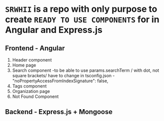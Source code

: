 # `SRWHII` is a repo with only purpose to create `READY TO USE COMPONENTS` for in Angular and Express.js

## Frontend - Angular

1. Header component
2. Home page
3. Search component
   -to be able to use params.searchTerm / with dot, not square brackets/ have to change in tsconfig.json - "noPropertyAccessFromIndexSignature": false,
4. Tags component
5. Organization page
6. Not Found Component

## Backend - Express.js + Mongoose
